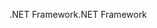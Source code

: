 <span data-ttu-id="8a30b-101">.NET Framework</span><span class="sxs-lookup"><span data-stu-id="8a30b-101">.NET Framework</span></span>